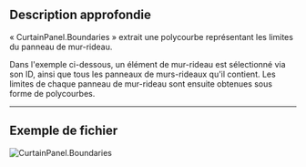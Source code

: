 ## Description approfondie
« CurtainPanel.Boundaries » extrait une polycourbe représentant les limites du panneau de mur-rideau.

Dans l'exemple ci-dessous, un élément de mur-rideau est sélectionné via son ID, ainsi que tous les panneaux de murs-rideaux qu'il contient. Les limites de chaque panneau de mur-rideau sont ensuite obtenues sous forme de polycourbes.
___
## Exemple de fichier

![CurtainPanel.Boundaries](./Revit.Elements.CurtainPanel.Boundaries_img.jpg)
